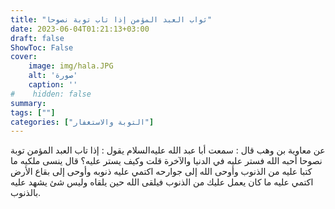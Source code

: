 ```yaml
---
title: "ثواب العبد المؤمن إذا تاب توبة نصوحا"
date: 2023-06-04T01:21:13+03:00
draft: false
ShowToc: False
cover:
    image: img/hala.JPG
    alt: 'صورة'
    caption: ''
#    hidden: false
summary: 
tags: [""]
categories: ["التوبة والاستغفار"]
---
```

عن معاوية بن وهب قال : سمعت أبا عبد الله عليه‌السلام يقول : إذا
تاب العبد المؤمن توبة نصوحا أحبه الله فستر عليه في الدنيا والآخرة
قلت وكيف يستر عليه؟ قال ينسى ملكيه ما كتبا عليه من الذنوب وأوحى
الله إلى جوارحه اكتمي عليه ذنوبه وأوحى إلى بقاع الأرض اكتمي عليه
ما كان يعمل عليك من الذنوب فيلقى الله حين يلقاه وليس شئ يشهد
عليه بالذنوب.

